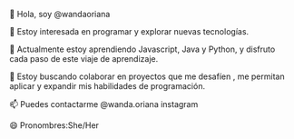 👋 Hola, soy @wandaoriana

👀 Estoy interesada en programar y explorar nuevas tecnologías.

🌱 Actualmente estoy aprendiendo Javascript, Java y Python, y disfruto cada paso de este viaje de aprendizaje.

💞️ Estoy buscando colaborar en proyectos que me desafíen , me permitan aplicar y expandir mis habilidades de programación.

📫 Puedes contactarme @wanda.oriana instagram

😄 Pronombres:She/Her
<!---
wandaoriana/wandaoriana is a ✨ special ✨ repository because its `README.md` (this file) appears on your GitHub profile.
You can click the Preview link to take a look at your changes.
--->
